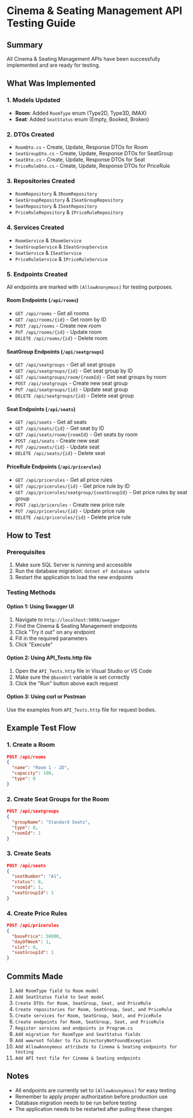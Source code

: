 # Cinema & Seating Management API Testing Guide

## Summary

All Cinema & Seating Management APIs have been successfully implemented and are ready for testing.

## What Was Implemented

### 1. Models Updated
- **Room**: Added `RoomType` enum (Type2D, Type3D, IMAX)
- **Seat**: Added `SeatStatus` enum (Empty, Booked, Broken)

### 2. DTOs Created
- `RoomDto.cs` - Create, Update, Response DTOs for Room
- `SeatGroupDto.cs` - Create, Update, Response DTOs for SeatGroup
- `SeatDto.cs` - Create, Update, Response DTOs for Seat
- `PriceRuleDto.cs` - Create, Update, Response DTOs for PriceRule

### 3. Repositories Created
- `RoomRepository` & `IRoomRepository`
- `SeatGroupRepository` & `ISeatGroupRepository`
- `SeatRepository` & `ISeatRepository`
- `PriceRuleRepository` & `IPriceRuleRepository`

### 4. Services Created
- `RoomService` & `IRoomService`
- `SeatGroupService` & `ISeatGroupService`
- `SeatService` & `ISeatService`
- `PriceRuleService` & `IPriceRuleService`

### 5. Endpoints Created
All endpoints are marked with `[AllowAnonymous]` for testing purposes.

#### Room Endpoints (`/api/rooms`)
- `GET /api/rooms` - Get all rooms
- `GET /api/rooms/{id}` - Get room by ID
- `POST /api/rooms` - Create new room
- `PUT /api/rooms/{id}` - Update room
- `DELETE /api/rooms/{id}` - Delete room

#### SeatGroup Endpoints (`/api/seatgroups`)
- `GET /api/seatgroups` - Get all seat groups
- `GET /api/seatgroups/{id}` - Get seat group by ID
- `GET /api/seatgroups/room/{roomId}` - Get seat groups by room
- `POST /api/seatgroups` - Create new seat group
- `PUT /api/seatgroups/{id}` - Update seat group
- `DELETE /api/seatgroups/{id}` - Delete seat group

#### Seat Endpoints (`/api/seats`)
- `GET /api/seats` - Get all seats
- `GET /api/seats/{id}` - Get seat by ID
- `GET /api/seats/room/{roomId}` - Get seats by room
- `POST /api/seats` - Create new seat
- `PUT /api/seats/{id}` - Update seat
- `DELETE /api/seats/{id}` - Delete seat

#### PriceRule Endpoints (`/api/pricerules`)
- `GET /api/pricerules` - Get all price rules
- `GET /api/pricerules/{id}` - Get price rule by ID
- `GET /api/pricerules/seatgroup/{seatGroupId}` - Get price rules by seat group
- `POST /api/pricerules` - Create new price rule
- `PUT /api/pricerules/{id}` - Update price rule
- `DELETE /api/pricerules/{id}` - Delete price rule

## How to Test

### Prerequisites
1. Make sure SQL Server is running and accessible
2. Run the database migration: `dotnet ef database update`
3. Restart the application to load the new endpoints

### Testing Methods

#### Option 1: Using Swagger UI
1. Navigate to `http://localhost:5098/swagger`
2. Find the Cinema & Seating Management endpoints
3. Click "Try it out" on any endpoint
4. Fill in the required parameters
5. Click "Execute"

#### Option 2: Using API_Tests.http file
1. Open the `API_Tests.http` file in Visual Studio or VS Code
2. Make sure the `@baseUrl` variable is set correctly
3. Click the "Run" button above each request

#### Option 3: Using curl or Postman
Use the examples from `API_Tests.http` file for request bodies.

## Example Test Flow

### 1. Create a Room
```json
POST /api/rooms
{
  "name": "Room 1 - 2D",
  "capacity": 100,
  "type": 0
}
```

### 2. Create Seat Groups for the Room
```json
POST /api/seatgroups
{
  "groupName": "Standard Seats",
  "type": 0,
  "roomId": 1
}
```

### 3. Create Seats
```json
POST /api/seats
{
  "seatNumber": "A1",
  "status": 0,
  "roomId": 1,
  "seatGroupId": 1
}
```

### 4. Create Price Rules
```json
POST /api/pricerules
{
  "basePrice": 50000,
  "dayOfWeek": 1,
  "slot": 0,
  "seatGroupId": 1
}
```

## Commits Made

1. `Add RoomType field to Room model`
2. `Add SeatStatus field to Seat model`
3. `Create DTOs for Room, SeatGroup, Seat, and PriceRule`
4. `Create repositories for Room, SeatGroup, Seat, and PriceRule`
5. `Create services for Room, SeatGroup, Seat, and PriceRule`
6. `Create endpoints for Room, SeatGroup, Seat, and PriceRule`
7. `Register services and endpoints in Program.cs`
8. `Add migration for RoomType and SeatStatus fields`
9. `Add wwwroot folder to fix DirectoryNotFoundException`
10. `Add AllowAnonymous attribute to Cinema & Seating endpoints for testing`
11. `Add API test file for Cinema & Seating endpoints`

## Notes

- All endpoints are currently set to `[AllowAnonymous]` for easy testing
- Remember to apply proper authorization before production use
- Database migration needs to be run before testing
- The application needs to be restarted after pulling these changes

